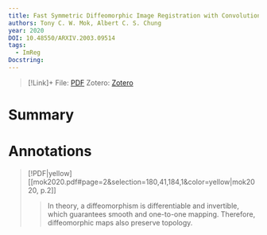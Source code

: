 ```yaml
---
title: Fast Symmetric Diffeomorphic Image Registration with Convolutional Neural Networks
authors: Tony C. W. Mok, Albert C. S. Chung
year: 2020
DOI: 10.48550/ARXIV.2003.09514
tags:
  - ImReg
Docstring:
---
```

>[!Link]+
> File: [PDF](mok2020.pdf)
> Zotero: [Zotero](zotero://select/items/@mok2020)

# Summary
# Annotations

> [!PDF|yellow] [[mok2020.pdf#page=2&selection=180,41,184,1&color=yellow|mok2020, p.2]]
> > In theory, a diffeomorphism is differentiable and invertible, which guarantees smooth and one-to-one mapping. Therefore, diffeomorphic maps also preserve topology. 
> 
> 

